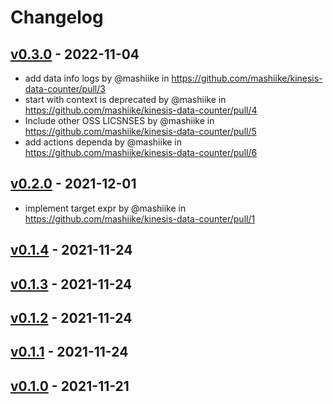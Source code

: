 # Changelog

## [v0.3.0](https://github.com/mashiike/kinesis-data-counter/compare/v0.2.0...v0.3.0) - 2022-11-04
- add data info logs by @mashiike in https://github.com/mashiike/kinesis-data-counter/pull/3
- start with context is deprecated by @mashiike in https://github.com/mashiike/kinesis-data-counter/pull/4
- Include other OSS LICSNSES by @mashiike in https://github.com/mashiike/kinesis-data-counter/pull/5
- add actions dependa by @mashiike in https://github.com/mashiike/kinesis-data-counter/pull/6

## [v0.2.0](https://github.com/mashiike/kinesis-data-counter/compare/v0.1.4...v0.2.0) - 2021-12-01
- implement target expr by @mashiike in https://github.com/mashiike/kinesis-data-counter/pull/1

## [v0.1.4](https://github.com/mashiike/kinesis-data-counter/compare/v0.1.3...v0.1.4) - 2021-11-24

## [v0.1.3](https://github.com/mashiike/kinesis-data-counter/compare/v0.1.2...v0.1.3) - 2021-11-24

## [v0.1.2](https://github.com/mashiike/kinesis-data-counter/compare/v0.1.1...v0.1.2) - 2021-11-24

## [v0.1.1](https://github.com/mashiike/kinesis-data-counter/compare/v0.1.0...v0.1.1) - 2021-11-24

## [v0.1.0](https://github.com/mashiike/kinesis-data-counter/commits/v0.1.0) - 2021-11-21
